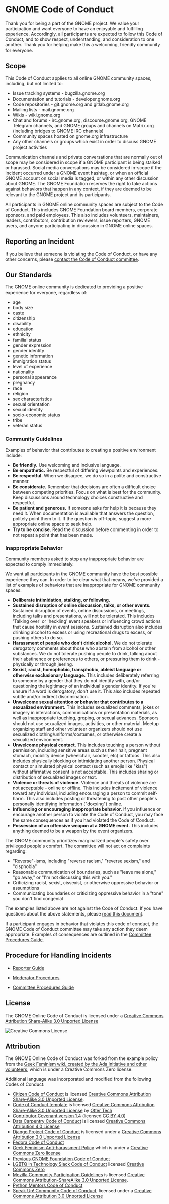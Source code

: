# GNOME Code of Conduct

Thank you for being a part of the GNOME project. We value your participation and want everyone to have an enjoyable and fulfilling experience. Accordingly, all participants are expected to follow this Code of Conduct, and to show respect, understanding, and consideration to one another. Thank you for helping make this a welcoming, friendly community for everyone.

## Scope

This Code of Conduct applies to all online GNOME community spaces, including, but not limited to:

 * Issue tracking systems - bugzilla.gnome.org
 * Documentation and tutorials - developer.gnome.org
 * Code repositories - git.gnome.org and gitlab.gnome.org
 * Mailing lists - mail.gnome.org
 * Wikis - wiki.gnome.org
 * Chat and forums - irc.gnome.org, discourse.gnome.org, GNOME Telegram channels, and GNOME groups and channels on Matrix.org (including bridges to GNOME IRC channels)
 * Community spaces hosted on gnome.org infrastructure
 * Any other channels or groups which exist in order to discuss GNOME project activities

Communication channels and private conversations that are normally out of scope may be considered in scope if a GNOME participant is being stalked or harassed. Social media conversations may be considered in-scope if the incident occurred under a GNOME event hashtag, or when an official GNOME account on social media is tagged, or within any other discussion about GNOME. The GNOME Foundation reserves the right to take actions against behaviors that happen in any context, if they are deemed to be relevant to the GNOME project and its participants.

All participants in GNOME online community spaces are subject to the Code of Conduct. This includes GNOME Foundation board members, corporate sponsors, and paid employees. This also includes volunteers, maintainers, leaders, contributors, contribution reviewers, issue reporters, GNOME users, and anyone participating in discussion in GNOME online spaces.

## Reporting an Incident

If you believe that someone is violating the Code of Conduct, or have
any other concerns, please [contact the Code of Conduct committee](https://wiki.gnome.org/Foundation/CodeOfConduct/ReporterGuide).

## Our Standards

The GNOME online community is dedicated to providing a positive experience for everyone, regardless of:

 * age
 * body size
 * caste
 * citizenship
 * disability
 * education
 * ethnicity
 * familial status
 * gender expression
 * gender identity
 * genetic information
 * immigration status
 * level of experience
 * nationality
 * personal appearance
 * pregnancy
 * race
 * religion
 * sex characteristics
 * sexual orientation
 * sexual identity
 * socio-economic status
 * tribe
 * veteran status

### Community Guidelines

Examples of behavior that contributes to creating a positive environment include:

 * **Be friendly.** Use welcoming and inclusive language.
 * **Be empathetic.** Be respectful of differing viewpoints and experiences.
 * **Be respectful.** When we disagree, we do so in a polite and constructive manner.
 * **Be considerate.** Remember that decisions are often a difficult choice between competing priorities. Focus on what is best for the community. Keep discussions around technology choices constructive and respectful.
 * **Be patient and generous.** If someone asks for help it is because they need it. When documentation is available that answers the question, politely point them to it. If the question is off-topic, suggest a more appropriate online space to seek help.
 * **Try to be concise.** Read the discussion before commenting in order to not repeat a point that has been made.

### Inappropriate Behavior

Community members asked to stop any inappropriate behavior are expected to comply immediately.

We want all participants in the GNOME community have the best possible experience they can. In order to be clear what that means, we've provided a list of examples of behaviors that are inappropriate for GNOME community spaces:

 * **Deliberate intimidation, stalking, or following.**
 * **Sustained disruption of online discussion, talks, or other events.** Sustained disruption of events, online discussions, or meetings, including talks and presentations, will not be tolerated. This includes 'Talking over' or 'heckling' event speakers or influencing crowd actions that cause hostility in event sessions. Sustained disruption also includes drinking alcohol to excess or using recreational drugs to excess, or pushing others to do so.
 * **Harassment of people who don't drink alcohol.** We do not tolerate derogatory comments about those who abstain from alcohol or other substances. We do not tolerate pushing people to drink, talking about their abstinence or preferences to others, or pressuring them to drink - physically or through jeering.
 * **Sexist, racist, homophobic, transphobic, ableist language or otherwise exclusionary language.** This includes deliberately referring to someone by a gender that they do not identify with, and/or questioning the legitimacy of an individual's gender identity. If you're unsure if a word is derogatory, don't use it. This also includes repeated subtle and/or indirect discrimination.
 * **Unwelcome sexual attention or behavior that contributes to a sexualized environment.** This includes sexualized comments, jokes or imagery in interactions, communications or presentation materials, as well as inappropriate touching, groping, or sexual advances. Sponsors should not use sexualized images, activities, or other material. Meetup organizing staff and other volunteer organizers should not use sexualized clothing/uniforms/costumes, or otherwise create a sexualized environment.
 * **Unwelcome physical contact.** This includes touching a person without permission, including sensitive areas such as their hair, pregnant stomach, mobility device (wheelchair, scooter, etc) or tattoos. This also includes physically blocking or intimidating another person. Physical contact or simulated physical contact (such as emojis like "kiss") without affirmative consent is not acceptable. This includes sharing or distribution of sexualized images or text.
 * **Violence or threats of violence.** Violence and threats of violence are not acceptable - online or offline. This includes incitement of violence toward any individual, including encouraging a person to commit self-harm. This also includes posting or threatening to post other people's personally identifying information ("doxxing") online.
 * **Influencing or encouraging inappropriate behavior.** If you influence or encourage another person to violate the Code of Conduct, you may face the same consequences as if you had violated the Code of Conduct.
 * **Possession of an offensive weapon at a GNOME event.** This includes anything deemed to be a weapon by the event organizers.

The GNOME community prioritizes marginalized people's safety over privileged people's comfort. The committee will not act on complaints regarding:

 * "Reverse"-isms, including "reverse racism," "reverse sexism," and "cisphobia"
 * Reasonable communication of boundaries, such as "leave me alone," "go away," or "I'm not discussing this with you."
 * Criticizing racist, sexist, cissexist, or otherwise oppressive behavior or assumptions
 * Communicating boundaries or criticizing oppressive behavior in a "tone" you don't find congenial

The examples listed above are not against the Code of Conduct. If you have questions about the above statements, please [read this document](https://github.com/sagesharp/code-of-conduct-template/blob/master/code-of-conduct/example-reversisms.md#supporting-diversity).

If a participant engages in behavior that violates this code of conduct, the GNOME Code of Conduct committee may take any action they deem appropriate. Examples of consequences are outlined in the [Committee Procedures Guide](https://wiki.gnome.org/Foundation/CodeOfConduct/CommitteeProcedures).

## Procedure for Handling Incidents

 * [Reporter Guide](https://wiki.gnome.org/Foundation/CodeOfConduct/ReporterGuide)

 * [Moderator Procedures](https://wiki.gnome.org/Foundation/CodeOfConduct/ModeratorProcedures)

 * [Committee Procedures Guide](https://wiki.gnome.org/Foundation/CodeOfConduct/CommitteeProcedures)

## License

The GNOME Online Code of Conduct is licensed under a [Creative Commons Attribution Share-Alike 3.0 Unported License](http://creativecommons.org/licenses/by-sa/3.0/)

![Creative Commons License](http://i.creativecommons.org/l/by-sa/3.0/88x31.png)

## Attribution

The GNOME Online Code of Conduct was forked from the example policy from the [Geek Feminism wiki, created by the Ada Initiative and other volunteers](http://geekfeminism.wikia.com/wiki/Conference_anti-harassment/Policy), which is under a Creative Commons Zero license.

Additional language was incorporated and modified from the following Codes of Conduct:

 * [Citizen Code of Conduct](http://citizencodeofconduct.org/) is licensed [Creative Commons Attribution Share-Alike 3.0 Unported License](http://creativecommons.org/licenses/by-sa/3.0/).
 * [Code of Conduct template](https://github.com/sagesharp/code-of-conduct-template/) is licensed [Creative Commons Attribution Share-Alike 3.0 Unported License](http://creativecommons.org/licenses/by-sa/3.0/) by [Otter Tech](https://otter.technology/code-of-conduct-training)
 * [Contributor Covenant version 1.4](https://www.contributor-covenant.org/version/1/4/code-of-conduct) (licensed [CC BY 4.0](https://github.com/ContributorCovenant/contributor_covenant/blob/master/LICENSE.md))
 * [Data Carpentry Code of Conduct](https://docs.carpentries.org/topic_folders/policies/index_coc.html) is licensed [Creative Commons Attribution 4.0 License](https://creativecommons.org/licenses/by/4.0/)
 * [Django Project Code of Conduct](https://www.djangoproject.com/conduct/) is licensed under a [Creative Commons Attribution 3.0 Unported License](http://creativecommons.org/licenses/by/3.0/)
 * [Fedora Code of Conduct](http://fedoraproject.org/code-of-conduct)
 * [Geek Feminism Anti-harassment Policy](http://geekfeminism.wikia.com/wiki/Conference_anti-harassment/Policy) which is under a [Creative Commons Zero license](https://creativecommons.org/publicdomain/zero/1.0/)
 * [Previous GNOME Foundation Code of Conduct](https://wiki.gnome.org/action/recall/Foundation/CodeOfConduct/Old)
 * [LGBTQ in Technology Slack Code of Conduct](https://lgbtq.technology/coc.html) licensed [Creative Commons Zero](https://creativecommons.org/publicdomain/zero/1.0/)
 * [Mozilla Community Participation Guidelines](https://www.mozilla.org/en-US/about/governance/policies/participation/) is licensed [Creative Commons Attribution-ShareAlike 3.0 Unported License](https://creativecommons.org/licenses/by-sa/3.0/).
 * [Python Mentors Code of Conduct](http://pythonmentors.com/)
 * [Speak Up! Community Code of Conduct](http://web.archive.org/web/20141109123859/http://speakup.io/coc.html), licensed under a [Creative Commons Attribution 3.0 Unported License](http://creativecommons.org/licenses/by/3.0/)
